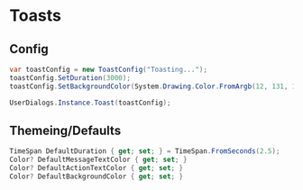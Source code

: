 ﻿# Toasts


## Config
```csharp
var toastConfig = new ToastConfig("Toasting...");
toastConfig.SetDuration(3000);
toastConfig.SetBackgroundColor(System.Drawing.Color.FromArgb(12, 131, 193));

UserDialogs.Instance.Toast(toastConfig);
```

## Themeing/Defaults
```csharp
TimeSpan DefaultDuration { get; set; } = TimeSpan.FromSeconds(2.5);
Color? DefaultMessageTextColor { get; set; }
Color? DefaultActionTextColor { get; set; }
Color? DefaultBackgroundColor { get; set; }
```
